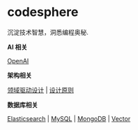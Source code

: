 # codesphere

沉淀技术智慧，洞悉编程奥秘.

**AI 相关**

[OpenAI](docs/ai/openai.md)

**架构相关**

[领域驱动设计](docs/architecture/ddd.md) | [设计原则](docs/architecture/design-principle.md)

**数据库相关**

 [Elasticsearch](docs/db/elasticsearch.md) | [MySQL](docs/db/mysql.md) | [MongoDB](docs/db/mongodb.md) | [Vector](docs/db/vector.md)